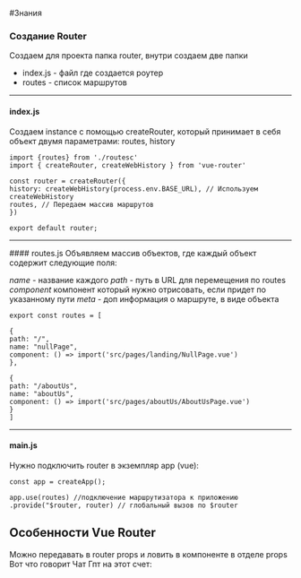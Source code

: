 #Знания
### Создание Router
Создаем для проекта папка router, внутри создаем две папки
- index.js - файл где создается роутер
- routes - список маршрутов

<hr> 

#### index.js
Создаем instance с помощью createRouter, который принимает в себя объект двумя параметрами: routes, history
```
import {routes} from './routesc'
import { createRouter, createWebHistory } from 'vue-router'

const router = createRouter({
history: createWebHistory(process.env.BASE_URL), // Используем createWebHistory
routes, // Передаем массив маршрутов
})

export default router;
```

<hr>
#### routes.js
Объявляем массив объектов, где каждый объект содержит следующие поля: 

*name* - название каждого 
*path* - путь в URL для перемещения по routes
*component* компонент который нужно отрисовать, если придет по указанному пути
*meta* - доп информация о маршруте,  в виде объекта  
```
export const routes = [

{
path: "/",
name: "nullPage",
component: () => import('src/pages/landing/NullPage.vue')
},

{
path: "/aboutUs",
name: "aboutUs",
component: () => import('src/pages/aboutUs/AboutUsPage.vue')
}
]
```

<hr>

#### main.js
Нужно подключить  router в экземпляр app (vue):

```
const app = createApp();

app.use(routes) //подключение маршрутизатора к приложению
.provide("$router, router) // глобальный вызов по $router
```

## Особенности Vue Router
Можно передавать в router props и ловить в компоненте в отделе props 
Вот что говорит Чат Гпт на этот счет: